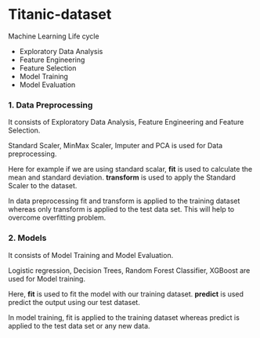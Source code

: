 # Titanic-dataset


Machine Learning Life cycle 
- Exploratory Data Analysis
- Feature Engineering
- Feature Selection
- Model Training
- Model Evaluation

### 1. Data Preprocessing 

  It consists of  Exploratory Data Analysis, Feature Engineering and Feature Selection.

  Standard Scaler, MinMax Scaler, Imputer and PCA is used for Data preprocessing. 

  Here for example if we are using standard scalar, 
  **fit** is used to calculate the mean and standard deviation. 
  **transform** is used to apply the Standard Scaler to the dataset.

  In data preprocessing fit and transform is applied to the training dataset whereas only transform is applied to the test data set.
  This will help to overcome overfitting problem.

### 2. Models 

  It consists of Model Training and Model Evaluation.

  Logistic regression, Decision Trees, Random Forest Classifier, XGBoost are used for Model training.

  Here,
  **fit** is used to fit the model with our training dataset. 
  **predict** is used predict the output using our test dataset.

  In model training, fit is applied to the training dataset whereas predict is applied to the test data set or any new data.



